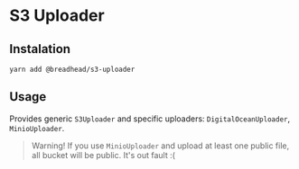 # S3 Uploader

## Instalation

`yarn add @breadhead/s3-uploader`

## Usage

Provides generic `S3Uploader` and specific uploaders: `DigitalOceanUploader`, `MinioUploader`.

> Warning! If you use `MinioUploader` and upload at least one public file, all bucket will be public. It's out fault :(
